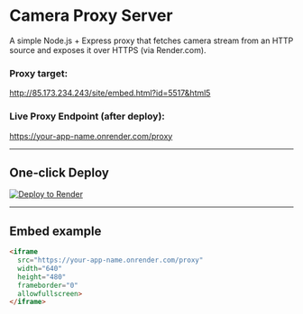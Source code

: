 # Camera Proxy Server

A simple Node.js + Express proxy that fetches camera stream from an HTTP source and exposes it over HTTPS (via Render.com).

### Proxy target:
http://85.173.234.243/site/embed.html?id=5517&html5

### Live Proxy Endpoint (after deploy):
https://your-app-name.onrender.com/proxy

---

##  One‑click Deploy

[![Deploy to Render](https://render.com/images/deploy-to-render-button.svg)](https://render.com/deploy)

---

##  Embed example

```html
<iframe
  src="https://your-app-name.onrender.com/proxy"
  width="640"
  height="480"
  frameborder="0"
  allowfullscreen>
</iframe>
